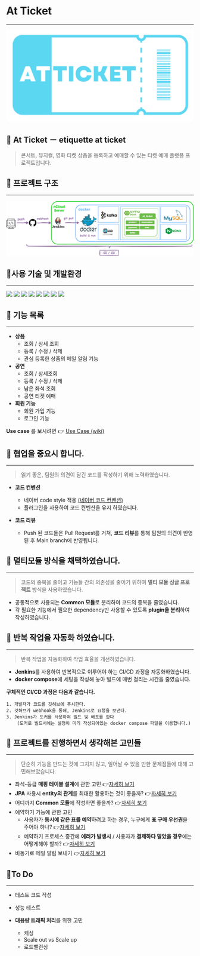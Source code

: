# At Ticket

---


![img](./readmeImage/at_ticket%20logo1.PNG)

## 🎫 At Ticket － etiquette at ticket

> 콘서트, 뮤지컬, 영화 티켓 상품을 등록하고 예매할 수 있는 티켓 예매 플랫폼 프로젝트입니다.

## 🎫 프로젝트 구조

---

![img](./readmeImage/구조도.png)

## 🎫사용 기술 및 개발환경

---
<div>
  <img src="https://img.shields.io/badge/Java11-red?style=for-the-badge&logo=Java&logoColor=white"/></a> 
  <img src="https://img.shields.io/badge/spring boot-brightgreen?style=for-the-badge&logo=spring boot&logoColor=white"/></a>
  <img src="https://img.shields.io/badge/Mysql-4479A1?style=for-the-badge&logo=MySql&logoColor=white"/></a>
  <img src="https://img.shields.io/badge/apachekafka-231F20?style=for-the-badge&logo=apachekafka&logoColor=white"/></a> 
  <img src="https://img.shields.io/badge/docker-2496ED?style=for-the-badge&logo=docker&logoColor=white"/></a> 
  <img src="https://img.shields.io/badge/jenkins-D24939?style=for-the-badge&logo=jenkins&logoColor=white"/></a>
  <img src="https://img.shields.io/badge/Nginx-009639?style=for-the-badge&logo=nginx&logoColor=white"/></a> 
  <img src="https://img.shields.io/badge/KEYCLOCK-848484?style=for-the-badge&logo=KEYCLOCK&logoColor=white"/></a> 
</div>

## 🎫 기능 목록

---

* **상품**
    * 조회 / 상세 조회
    * 등록 / 수정 / 삭제
    * 관심 등록한 상품의 메일 알림 기능
* **공연**
    * 조회 / 상세조회
    * 등록 / 수정 / 삭제
    * 남은 좌석 조회
    * 공연 티켓 예매
* **회원 기능**
    * 회원 가입 기능
    * 로그인 기능

**Use case** 를 보시려면 👉  [Use Case (wiki)](https://github.com/f-lab-edu/at_ticket/wiki/Use-Case)

## 🎫 협업을 중요시 합니다.

---

> 읽기 좋은, 팀원의 의견이 담긴 코드를 작성하기 위해 노력하였습니다.

* **코드 컨벤션**
    * 네이버 code style 적용 [(네이버 코드 컨벤션)](https://naver.github.io/hackday-conventions-java/)
    * 플러그인을 사용하여 코드 컨벤션을 유지 하였습니다.


* **코드 리뷰**
    * Push 된 코드들은 Pull Request를 거쳐,  **코드 리뷰**를 통해 팀원의 의견이 반영된 후 Main branch에 반영됩니다.

## 🎫 멀티모듈 방식을 채택하였습니다.

---

> 코드의 중복을 줄이고 기능들 간의 의존성을 줄이기 위하여 **멀티 모듈 싱글 프로젝트** 방식을 사용하였습니다.

* 공통적으로 사용되는 **Common 모듈**로 분리하여 코드의 중복을 줄였습니다.
* 각 필요한 기능에서 필요한 dependency만 사용할 수 있도록 **plugin을 분리**하여 작성하였습니다.

## 🎫 반복 작업을 자동화 하였습니다.

---
> 반복 작업을 자동화하여 작업 효율을 개선하였습니다.

* **Jenkins**를 사용하여 반복적으로 이루어야 하는 CI/CD 과정을 자동화하였습니다.
* **docker compose**에 세팅을 작성해 놓아 빌드에 매번 걸리는 시간을 줄였습니다.

**구체적인 CI/CD 과정은 다음과 같습니다.**

```
1. 개발자가 코드를 깃허브에 푸시한다.
2. 깃허브가 webhook을 통해, Jenkins로 요청을 보낸다.
3. Jenkins가 도커를 사용하여 빌드 및 배포를 한다 
    (도커로 빌드시에는 설정이 미리 작성되어있는 docker compose 파일을 이용합니다.)
```

[//]: # (## 비동기 사용해봄)

## 🎫 프로젝트를 진행하면서 생각해본 고민들

---

> 단순히 기능을 만드는 것에 그치지 않고, 일어날 수 있을 만한 문제점들에 대해 고민해보았습니다.

* 좌석-등급 **매핑 테이블 설계**에 관한 고민
  👉[자세히 보기](https://github.com/f-lab-edu/at_ticket/wiki/Issue--%231)
* **JPA** 사용시 **entity의 관계**를 최대한 활용하는 것이 좋을까? 👉[자세히 보기]()
* 어디까지 **Common 모듈**에 작성하면 좋을까? 👉[자세히 보기]()
* 예약하기 기능에 관한 고민
    * 사용자가 **동시에 같은 표를 예약**하려고 하는 경우, 누구에게 **표 구매 우선권**을 주어야 하나? 👉[자세히 보기]()
    * 예약하기 프로세스 중간에 **에러가 발생시** / 사용자가 **결제하다 말았을 경우**에는 어떻게해야 할까? 👉[자세히 보기]()
* 비동기로 메일 알림 보내기 👉[자세히 보기](https://github.com/f-lab-edu/at_ticket/wiki/Issue--%232)

<!--
 * 세션 관리는 어떻게 할 것 인가
 * keyclock, JWT
 * 상태코드는 어떻게 정할 것인가
-->

## 🎫To Do

---

* 테스트 코드 작성
* 성능 테스트


* **대용량 트래픽 처리**를 위한 고민
    * 캐싱
    * Scale out vs Scale up
    * 로드밸런싱

<!-- ^부하테스트로 결과까지 나오면 좋을 듯..-->

<!--말씀해 주신 거,........ -->


